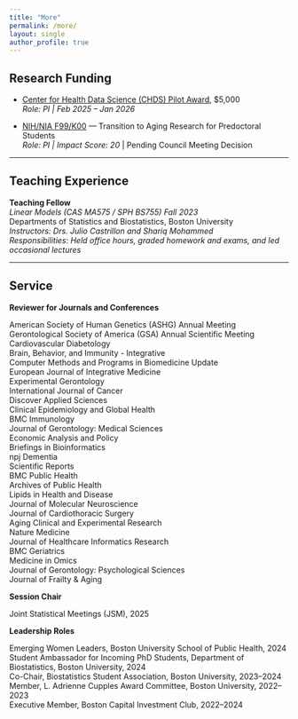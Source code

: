 ```yaml
---
title: "More"
permalink: /more/
layout: single
author_profile: true
---
```


<style>
.page__content p {
  font-family: "Georgia", serif;
  font-size: 17px;
  line-height: 1.7;
  color: #2a2a2a;
}
.page__content em {
  color: #444;
  font-style: italic;
}
.page__content strong {
  color: #111;
  font-weight: 600;
}
</style>

## Research Funding

- [Center for Health Data Science (CHDS) Pilot Award](https://sites.bu.edu/healthdatascience/), $5,000  
  *Role: PI | Feb 2025 – Jan 2026*

- [NIH/NIA F99/K00](https://grants.nih.gov/grants/guide/rfa-files/RFA-AG-23-016.html) — Transition to Aging Research for Predoctoral Students  
  *Role: PI | Impact Score: 20* | Pending Council Meeting Decision

---

## Teaching Experience

**Teaching Fellow**  
_Linear Models (CAS MA575 / SPH BS755) Fall 2023_  
Departments of Statistics and Biostatistics, Boston University  
_Instructors: Drs. Julio Castrillon and Shariq Mohammed_  
_Responsibilities: Held office hours, graded homework and exams, and led occasional lectures_

---

## Service

**Reviewer for Journals and Conferences**

American Society of Human Genetics (ASHG) Annual Meeting  
Gerontological Society of America (GSA) Annual Scientific Meeting  
Cardiovascular Diabetology  
Brain, Behavior, and Immunity - Integrative  
Computer Methods and Programs in Biomedicine Update  
European Journal of Integrative Medicine  
Experimental Gerontology  
International Journal of Cancer  
Discover Applied Sciences  
Clinical Epidemiology and Global Health  
BMC Immunology  
Journal of Gerontology: Medical Sciences  
Economic Analysis and Policy  
Briefings in Bioinformatics  
npj Dementia  
Scientific Reports  
BMC Public Health  
Archives of Public Health  
Lipids in Health and Disease  
Journal of Molecular Neuroscience  
Journal of Cardiothoracic Surgery  
Aging Clinical and Experimental Research  
Nature Medicine  
Journal of Healthcare Informatics Research  
BMC Geriatrics  
Medicine in Omics  
Journal of Gerontology: Psychological Sciences  
Journal of Frailty & Aging

**Session Chair**

Joint Statistical Meetings (JSM), 2025

**Leadership Roles**

Emerging Women Leaders, Boston University School of Public Health, 2024  
Student Ambassador for Incoming PhD Students, Department of Biostatistics, Boston University, 2024  
Co-Chair, Biostatistics Student Association, Boston University, 2023–2024  
Member, L. Adrienne Cupples Award Committee, Boston University, 2022–2023  
Executive Member, Boston Capital Investment Club, 2022–2024
